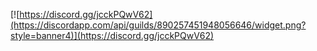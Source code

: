 <!-- ### ![](https://i.ytimg.com/vi/APX9DHvmX4o/maxresdefault.jpg)*this cat is not mine (but very cute)* -->
[![https://discord.gg/jcckPQwV62](https://discordapp.com/api/guilds/890257451948056646/widget.png?style=banner4)](https://discord.gg/jcckPQwV62)

<!--
**Aritz331/aritz331** is a ✨ _special_ ✨ repository because its `README.md` (this file) appears on your GitHub profile.

Here are some ideas to get you started:

- 🔭 I’m currently working on ...
- 🌱 I’m currently learning ...
- 👯 I’m looking to collaborate on ...
- 🤔 I’m looking for help with ...
- 💬 Ask me about ...
- 📫 How to reach me: ...
- 😄 Pronouns: ...
- ⚡ Fun fact: ...
-->
